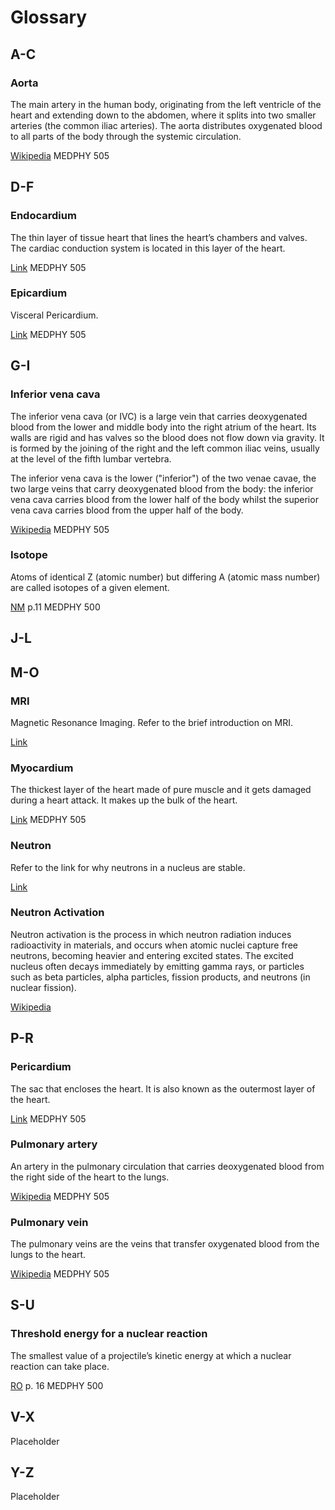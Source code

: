 # Glossary

## A-C
### Aorta
The main artery in the human body, originating from the left ventricle of the heart and extending down to the abdomen, where it splits into two smaller arteries (the common iliac arteries). The aorta distributes oxygenated blood to all parts of the body through the systemic circulation.

[Wikipedia](https://en.wikipedia.org/wiki/Aorta) MEDPHY 505


## D-F
### Endocardium
The thin layer of tissue heart that lines the heart’s chambers and valves. The cardiac conduction system is located in this layer of the heart.

[Link](https://florida.theorangegrove.org/og/file/2d684c74-16c7-54be-f3cf-1a380b19e4d1/1/bbtraining.zip/instructional_design/12Leads/05.htm) MEDPHY 505
### Epicardium
Visceral Pericardium.

[Link](https://florida.theorangegrove.org/og/file/2d684c74-16c7-54be-f3cf-1a380b19e4d1/1/bbtraining.zip/instructional_design/12Leads/05.htm) MEDPHY 505

## G-I
### Inferior vena cava
The inferior vena cava (or IVC) is a large vein that carries deoxygenated blood from the lower and middle body into the right atrium of the heart. Its walls are rigid and has valves so the blood does not flow down via gravity. It is formed by the joining of the right and the left common iliac veins, usually at the level of the fifth lumbar vertebra.

The inferior vena cava is the lower ("inferior") of the two venae cavae, the two large veins that carry deoxygenated blood from the body: the inferior vena cava carries blood from the lower half of the body whilst the superior vena cava carries blood from the upper half of the body.

[Wikipedia](https://en.wikipedia.org/wiki/Inferior_vena_cava) MEDPHY 505

### Isotope
Atoms of identical Z (atomic number) but differing A (atomic mass number) are called isotopes of a given element. 

[NM] p.11 MEDPHY 500
## J-L
## M-O
### MRI
Magnetic Resonance Imaging. Refer to the brief introduction on MRI.

[Link](http://casemed.case.edu/clerkships/neurology/web%20neurorad/mri%20basics.htm)
### Myocardium
The thickest layer of the heart made of pure muscle and it gets damaged during a heart attack. It makes up the bulk of the heart.

[Link](https://florida.theorangegrove.org/og/file/2d684c74-16c7-54be-f3cf-1a380b19e4d1/1/bbtraining.zip/instructional_design/12Leads/05.htm) MEDPHY 505

### Neutron
Refer to the link for why neutrons in a nucleus are stable.

[Link](http://www.sjsu.edu/faculty/watkins/neutronnucleus.htm)

### Neutron Activation
Neutron activation is the process in which neutron radiation induces radioactivity in materials, and occurs when atomic nuclei capture free neutrons, becoming heavier and entering excited states. The excited nucleus often decays immediately by emitting gamma rays, or particles such as beta particles, alpha particles, fission products, and neutrons (in nuclear fission). 

[Wikipedia](https://en.wikipedia.org/wiki/Neutron_activation)
## P-R
### Pericardium
The sac that encloses the heart. It is also known as the outermost layer of the heart.

[Link](https://florida.theorangegrove.org/og/file/2d684c74-16c7-54be-f3cf-1a380b19e4d1/1/bbtraining.zip/instructional_design/12Leads/05.htm) MEDPHY 505
### Pulmonary artery
An artery in the pulmonary circulation that carries deoxygenated blood from the right side of the heart to the lungs.

[Wikipedia](https://en.wikipedia.org/wiki/Pulmonary_artery) MEDPHY 505
### Pulmonary vein
The pulmonary veins are the veins that transfer oxygenated blood from the lungs to the heart. 

[Wikipedia](https://en.wikipedia.org/wiki/Pulmonary_vein) MEDPHY 505
## S-U
### Threshold energy for a nuclear reaction 
The smallest value of a projectile’s kinetic energy at which a nuclear reaction can take place. 

[RO] p. 16 MEDPHY 500
## V-X
Placeholder
## Y-Z
Placeholder

[NM]:https://www-pub.iaea.org/MTCD/Publications/PDF/Pub1617web-1294055.pdf
[RO]:https://www-pub.iaea.org/mtcd/publications/pdf/pub1196_web.pdf
